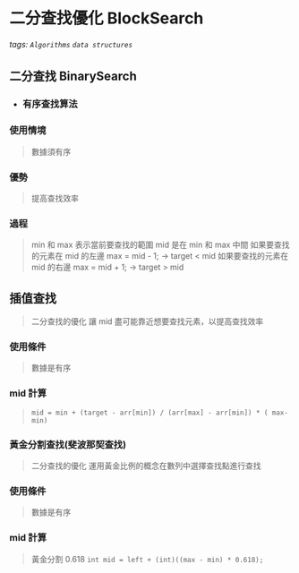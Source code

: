 # 二分查找優化 BlockSearch

###### tags: `Algorithms` `data structures`

## 二分查找 BinarySearch

- ### 有序查找算法

### 使用情境

> 數據須有序

### 優勢

> 提高查找效率

### 過程

> min 和 max 表示當前要查找的範圍
> mid 是在 min 和 max 中間
> 如果要查找的元素在 mid 的左邊 max = mid - 1; -> target < mid
> 如果要查找的元素在 mid 的右邊 max = mid + 1; -> target > mid

## 插值查找

> 二分查找的優化
> 讓 mid 盡可能靠近想要查找元素，以提高查找效率

### 使用條件

> 數據是有序

### mid 計算

> `mid = min + (target - arr[min]) / (arr[max] - arr[min]) * ( max- min)`

### 黃金分割查找(斐波那契查找)

> 二分查找的優化
> 運用黃金比例的概念在數列中選擇查找點進行查找

### 使用條件

> 數據是有序

### mid 計算

> 黃金分割 0.618
> `int mid = left + (int)((max - min) * 0.618);`
